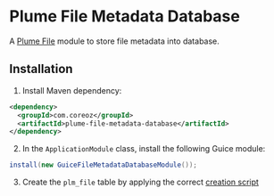 Plume File Metadata Database
===========================

A [Plume File](../) module to store file metadata into database.

Installation
------------
1. Install Maven dependency:
```xml
<dependency>
  <groupId>com.coreoz</groupId>
  <artifactId>plume-file-metadata-database</artifactId>
</dependency>
```
2. In the `ApplicationModule` class, install the following Guice module:
```java
install(new GuiceFileMetadataDatabaseModule());
```

3. Create the `plm_file` table by applying the correct [creation script](sql/)
